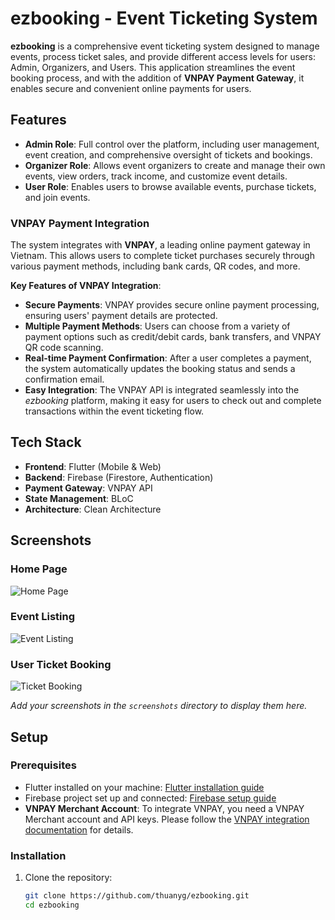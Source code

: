 # ezbooking - Event Ticketing System

**ezbooking** is a comprehensive event ticketing system designed to manage events, process ticket sales, and provide different access levels for users: Admin, Organizers, and Users. This application streamlines the event booking process, and with the addition of **VNPAY Payment Gateway**, it enables secure and convenient online payments for users.

## Features

- **Admin Role**: Full control over the platform, including user management, event creation, and comprehensive oversight of tickets and bookings.
- **Organizer Role**: Allows event organizers to create and manage their own events, view orders, track income, and customize event details.
- **User Role**: Enables users to browse available events, purchase tickets, and join events.

### VNPAY Payment Integration

The system integrates with **VNPAY**, a leading online payment gateway in Vietnam. This allows users to complete ticket purchases securely through various payment methods, including bank cards, QR codes, and more.

**Key Features of VNPAY Integration**:
- **Secure Payments**: VNPAY provides secure online payment processing, ensuring users' payment details are protected.
- **Multiple Payment Methods**: Users can choose from a variety of payment options such as credit/debit cards, bank transfers, and VNPAY QR code scanning.
- **Real-time Payment Confirmation**: After a user completes a payment, the system automatically updates the booking status and sends a confirmation email.
- **Easy Integration**: The VNPAY API is integrated seamlessly into the *ezbooking* platform, making it easy for users to check out and complete transactions within the event ticketing flow.

## Tech Stack

- **Frontend**: Flutter (Mobile & Web)
- **Backend**: Firebase (Firestore, Authentication)
- **Payment Gateway**: VNPAY API
- **State Management**: BLoC
- **Architecture**: Clean Architecture

## Screenshots

### Home Page

![Home Page](./screenshots/home_page.png)

### Event Listing

![Event Listing](./screenshots/event_listing.png)

### User Ticket Booking

![Ticket Booking](./screenshots/ticket_booking.png)

*Add your screenshots in the `screenshots` directory to display them here.*

## Setup

### Prerequisites

- Flutter installed on your machine: [Flutter installation guide](https://flutter.dev/docs/get-started/install)
- Firebase project set up and connected: [Firebase setup guide](https://firebase.google.com/docs/flutter/setup)
- **VNPAY Merchant Account**: To integrate VNPAY, you need a VNPAY Merchant account and API keys. Please follow the [VNPAY integration documentation](https://www.vnpay.vn/) for details.

### Installation

1. Clone the repository:
   ```bash
   git clone https://github.com/thuanyg/ezbooking.git
   cd ezbooking
